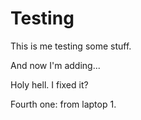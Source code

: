 # Testing

This is me testing some stuff. 

And now I'm adding...

Holy hell. I fixed it?

Fourth one: from laptop 1.
